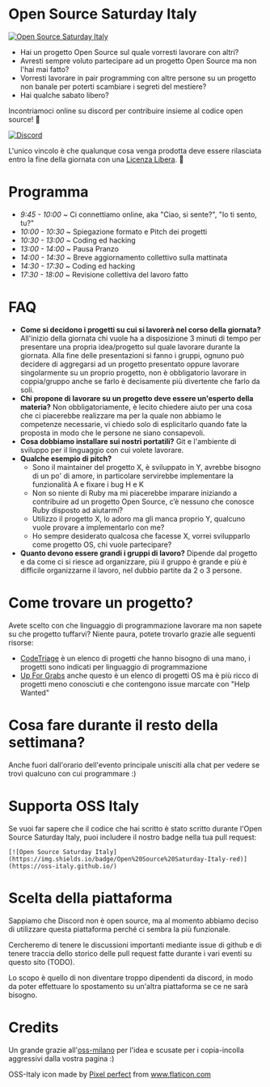 # Open Source Saturday Italy
[![Open Source Saturday Italy](https://img.shields.io/badge/Open%20Source%20Saturday-Italy-red)](https://oss-italy.github.io/)

- Hai un progetto Open Source sul quale vorresti lavorare con altri?
- Avresti sempre voluto partecipare ad un progetto Open Source ma non l'hai mai
  fatto?
- Vorresti lavorare in pair programming con altre persone su un progetto non
  banale per poterti scambiare i segreti del mestiere?
- Hai qualche sabato libero?

Incontriamoci online su discord per contribuire insieme al codice open source! 🚀

[![Discord](https://discordapp.com/api/guilds/688392679892975619/widget.png?style=banner3)](https://discord.gg/TpEa5Wn)

L'unico vincolo è che qualunque cosa venga prodotta deve essere rilasciata entro la fine della
giornata con una [Licenza Libera](https://opensource.org/licenses). 🌈

# Programma

-  *9:45 - 10:00* ~ Ci connettiamo online, aka "Ciao, si sente?", "Io ti sento, tu?"
- *10:00 - 10:30* ~ Spiegazione formato e Pitch dei progetti
- *10:30 - 13:00* ~ Coding ed hacking
- *13:00 - 14:00* ~ Pausa Pranzo
- *14:00 - 14:30* ~ Breve aggiornamento collettivo sulla mattinata
- *14:30 - 17:30* ~ Coding ed hacking
- *17:30 - 18:00* ~ Revisione collettiva del lavoro fatto

# FAQ

- **Come si decidono i progetti su cui si lavorerà nel corso della giornata?**
  All'inizio della giornata chi vuole ha a disposizione 3 minuti di tempo per
  presentare una propria idea/progetto sul quale lavorare durante la giornata.
  Alla fine delle presentazioni si fanno i gruppi, ognuno può decidere di
  aggregarsi ad un progetto presentato oppure lavorare singolarmente su un
  proprio progetto, non è obbligatorio lavorare in coppia/gruppo anche se farlo
  è decisamente più divertente che farlo da soli.
- **Chi propone di lavorare su un progetto deve essere un'esperto della
  materia?** Non obbligatoriamente, è lecito chiedere aiuto per una cosa che ci
  piacerebbe realizzare ma per la quale non abbiamo le competenze necessarie, vi
  chiedo solo di esplicitarlo quando fate la proposta in modo che le persone ne
  siano consapevoli.
- **Cosa dobbiamo installare sui nostri portatili?** Git e l'ambiente di
  sviluppo per il linguaggio con cui volete lavorare.
- **Qualche esempio di pitch?**
  - Sono il maintainer del progetto X, è sviluppato in Y, avrebbe bisogno di un
    po' di amore, in particolare servirebbe implementare la funzionalità A e
    fixare i bug H e K
  - Non so niente di Ruby ma mi piacerebbe imparare iniziando a contribuire ad
    un progetto Open Source, c’è nessuno che conosce Ruby disposto ad aiutarmi?
  - Utilizzo il progetto X, lo adoro ma gli manca proprio Y, qualcuno vuole
    provare a implementarlo con me?
  - Ho sempre desiderato qualcosa che facesse X, vorrei svilupparlo come
    progetto OS, chi vuole partecipare?
- **Quanto devono essere grandi i gruppi di lavoro?** Dipende dal progetto e da
  come ci si riesce ad organizzare, più il gruppo è grande e più è difficile
  organizzarne il lavoro, nel dubbio partite da 2 o 3 persone.

# Come trovare un progetto?
Avete scelto con che linguaggio di programmazione lavorare ma non sapete su che
progetto tuffarvi? Niente paura, potete trovarlo grazie alle seguenti risorse:
  - [CodeTriage](https://www.codetriage.com/) è un elenco di progetti che hanno
  bisogno di una mano, i progetti sono indicati per linguaggio di programmazione
  - [Up For Grabs](https://up-for-grabs.net/) anche questo è un elenco di
  progetti OS ma è più ricco di progetti meno conosciuti e che contengono issue
  marcate con "Help Wanted"

# Cosa fare durante il resto della settimana?
Anche fuori dall'orario dell'evento principale unisciti alla chat per vedere se trovi qualcuno con cui programmare :)

# Supporta OSS Italy
Se vuoi far sapere che il codice che hai scritto è stato scritto durante l'Open
Source Saturday Italy, puoi includere il nostro badge nella tua pull request:
```
[![Open Source Saturday Italy](https://img.shields.io/badge/Open%20Source%20Saturday-Italy-red)](https://oss-italy.github.io/)
```

# Scelta della piattaforma
Sappiamo che Discord non è open source, ma al momento abbiamo deciso di
utilizzare questa piattaforma perché ci sembra la più funzionale.

Cercheremo di tenere le discussioni importanti mediante issue di github e di
tenere traccia dello storico delle pull request fatte durante i vari eventi su
questo sito (TODO).

Lo scopo è quello di non diventare troppo dipendenti da discord, in modo da
poter effettuare lo spostamento su un'altra piattaforma se ce ne sarà bisogno.

# Credits
Un grande grazie
all'[oss-milano](https://www.meetup.com/Open-Source-Saturday-Milano/pages/14122902/FAQ/)
per l'idea e scusate per i copia-incolla aggressivi dalla vostra pagina :)

OSS-Italy icon made by <a href="https://www.flaticon.com/authors/pixel-perfect" title="Pixel perfect">Pixel perfect</a> from <a href="https://www.flaticon.com/" title="Flaticon"> www.flaticon.com</a>
